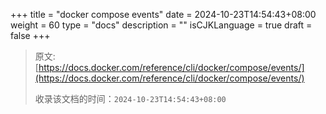 +++
title = "docker compose events"
date = 2024-10-23T14:54:43+08:00
weight = 60
type = "docs"
description = ""
isCJKLanguage = true
draft = false
+++

> 原文: [https://docs.docker.com/reference/cli/docker/compose/events/](https://docs.docker.com/reference/cli/docker/compose/events/)
>
> 收录该文档的时间：`2024-10-23T14:54:43+08:00`
